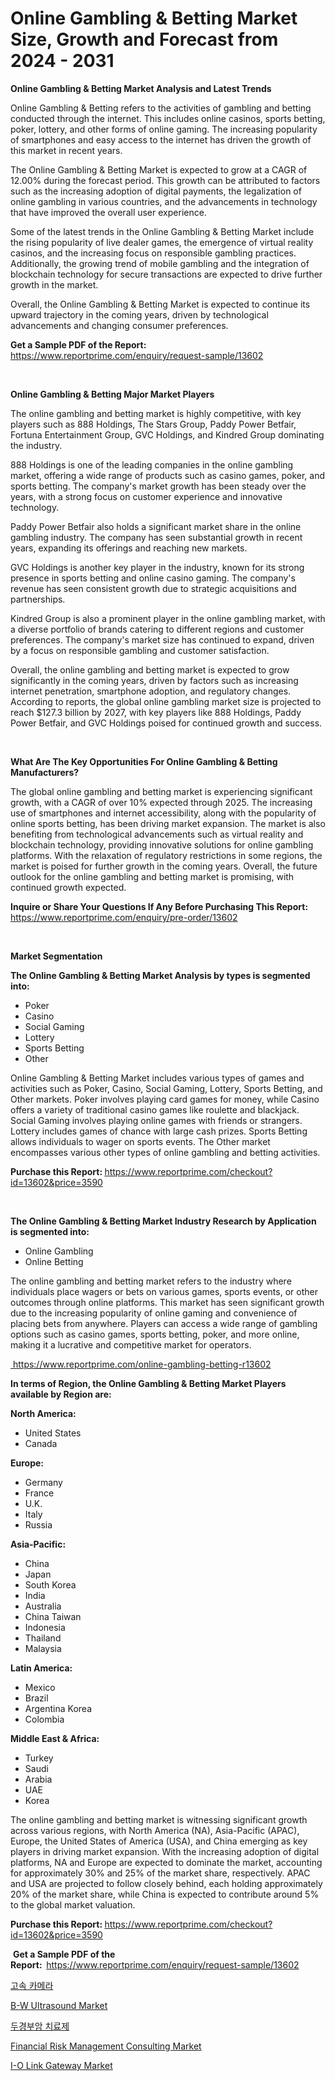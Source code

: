 <p><h1>Online Gambling & Betting Market Size, Growth and Forecast from 2024 - 2031</h1></p><p><strong>Online Gambling & Betting Market Analysis and Latest Trends</strong></p>
<p><p>Online Gambling & Betting refers to the activities of gambling and betting conducted through the internet. This includes online casinos, sports betting, poker, lottery, and other forms of online gaming. The increasing popularity of smartphones and easy access to the internet has driven the growth of this market in recent years.</p><p>The Online Gambling & Betting Market is expected to grow at a CAGR of 12.00% during the forecast period. This growth can be attributed to factors such as the increasing adoption of digital payments, the legalization of online gambling in various countries, and the advancements in technology that have improved the overall user experience.</p><p>Some of the latest trends in the Online Gambling & Betting Market include the rising popularity of live dealer games, the emergence of virtual reality casinos, and the increasing focus on responsible gambling practices. Additionally, the growing trend of mobile gambling and the integration of blockchain technology for secure transactions are expected to drive further growth in the market.</p><p>Overall, the Online Gambling & Betting Market is expected to continue its upward trajectory in the coming years, driven by technological advancements and changing consumer preferences.</p></p>
<p><strong>Get a Sample PDF of the Report:&nbsp;</strong> <a href="https://www.reportprime.com/enquiry/request-sample/13602">https://www.reportprime.com/enquiry/request-sample/13602</a></p>
<p>&nbsp;</p>
<p><strong>Online Gambling & Betting Major Market Players</strong></p>
<p><p>The online gambling and betting market is highly competitive, with key players such as 888 Holdings, The Stars Group, Paddy Power Betfair, Fortuna Entertainment Group, GVC Holdings, and Kindred Group dominating the industry. </p><p>888 Holdings is one of the leading companies in the online gambling market, offering a wide range of products such as casino games, poker, and sports betting. The company's market growth has been steady over the years, with a strong focus on customer experience and innovative technology. </p><p>Paddy Power Betfair also holds a significant market share in the online gambling industry. The company has seen substantial growth in recent years, expanding its offerings and reaching new markets. </p><p>GVC Holdings is another key player in the industry, known for its strong presence in sports betting and online casino gaming. The company's revenue has seen consistent growth due to strategic acquisitions and partnerships.</p><p>Kindred Group is also a prominent player in the online gambling market, with a diverse portfolio of brands catering to different regions and customer preferences. The company's market size has continued to expand, driven by a focus on responsible gambling and customer satisfaction.</p><p>Overall, the online gambling and betting market is expected to grow significantly in the coming years, driven by factors such as increasing internet penetration, smartphone adoption, and regulatory changes. According to reports, the global online gambling market size is projected to reach $127.3 billion by 2027, with key players like 888 Holdings, Paddy Power Betfair, and GVC Holdings poised for continued growth and success.</p></p>
<p>&nbsp;</p>
<p><strong>What Are The Key Opportunities For Online Gambling & Betting Manufacturers?</strong></p>
<p><p>The global online gambling and betting market is experiencing significant growth, with a CAGR of over 10% expected through 2025. The increasing use of smartphones and internet accessibility, along with the popularity of online sports betting, has been driving market expansion. The market is also benefiting from technological advancements such as virtual reality and blockchain technology, providing innovative solutions for online gambling platforms. With the relaxation of regulatory restrictions in some regions, the market is poised for further growth in the coming years. Overall, the future outlook for the online gambling and betting market is promising, with continued growth expected.</p></p>
<p><strong>Inquire or Share Your Questions If Any Before Purchasing This Report:</strong> <a href="https://www.reportprime.com/enquiry/pre-order/13602">https://www.reportprime.com/enquiry/pre-order/13602</a></p>
<p>&nbsp;</p>
<p><strong>Market Segmentation</strong></p>
<p><strong>The Online Gambling & Betting Market Analysis by types is segmented into:</strong></p>
<p><ul><li>Poker</li><li>Casino</li><li>Social Gaming</li><li>Lottery</li><li>Sports Betting</li><li>Other</li></ul></p>
<p><p>Online Gambling & Betting Market includes various types of games and activities such as Poker, Casino, Social Gaming, Lottery, Sports Betting, and Other markets. Poker involves playing card games for money, while Casino offers a variety of traditional casino games like roulette and blackjack. Social Gaming involves playing online games with friends or strangers. Lottery includes games of chance with large cash prizes. Sports Betting allows individuals to wager on sports events. The Other market encompasses various other types of online gambling and betting activities.</p></p>
<p><strong>Purchase this Report:&nbsp;</strong><a href="https://www.reportprime.com/checkout?id=13602&price=3590">https://www.reportprime.com/checkout?id=13602&price=3590</a></p>
<p>&nbsp;</p>
<p><strong>The Online Gambling & Betting Market Industry Research by Application is segmented into:</strong></p>
<p><ul><li>Online Gambling</li><li>Online Betting</li></ul></p>
<p><p>The online gambling and betting market refers to the industry where individuals place wagers or bets on various games, sports events, or other outcomes through online platforms. This market has seen significant growth due to the increasing popularity of online gaming and convenience of placing bets from anywhere. Players can access a wide range of gambling options such as casino games, sports betting, poker, and more online, making it a lucrative and competitive market for operators.</p></p>
<p><a href="https://www.reportprime.com/online-gambling-betting-r13602">&nbsp;https://www.reportprime.com/online-gambling-betting-r13602</a></p>
<p><strong>In terms of Region, the Online Gambling & Betting Market Players available by Region are:</strong></p>
<p>
    <p> <strong> North America: </strong>
        <ul>
            <li>United States</li>
            <li>Canada</li>
        </ul>
        </p> 
    <p> <strong> Europe: </strong>
        <ul>
            <li>Germany</li>
            <li>France</li>
            <li>U.K.</li>
            <li>Italy</li>
            <li>Russia</li>
        </ul>
        </p> 
    <p> <strong> Asia-Pacific: </strong>
        <ul>
            <li>China</li>
            <li>Japan</li>
            <li>South Korea</li>
            <li>India</li>
            <li>Australia</li>
            <li>China Taiwan</li>
            <li>Indonesia</li>
            <li>Thailand</li>
            <li>Malaysia</li>
        </ul>
        </p> 
    <p> <strong> Latin America: </strong>
        <ul>
            <li>Mexico</li>
            <li>Brazil</li>
            <li>Argentina Korea</li>
            <li>Colombia</li>
        </ul>
        </p> 
    <p> <strong> Middle East & Africa: </strong>
        <ul>
            <li>Turkey</li>
            <li>Saudi</li>
            <li>Arabia</li>
            <li>UAE</li>
            <li>Korea</li>
        </ul>
    </p>
    </p>
<p><p>The online gambling and betting market is witnessing significant growth across various regions, with North America (NA), Asia-Pacific (APAC), Europe, the United States of America (USA), and China emerging as key players in driving market expansion. With the increasing adoption of digital platforms, NA and Europe are expected to dominate the market, accounting for approximately 30% and 25% of the market share, respectively. APAC and USA are projected to follow closely behind, each holding approximately 20% of the market share, while China is expected to contribute around 5% to the global market valuation.</p></p>
<p><strong>Purchase this Report: </strong><a href="https://www.reportprime.com/checkout?id=13602&price=3590">https://www.reportprime.com/checkout?id=13602&price=3590</a></p>
<p>&nbsp;<strong>Get a Sample PDF of the Report:&nbsp;&nbsp;</strong><a href="https://www.reportprime.com/enquiry/request-sample/13602">https://www.reportprime.com/enquiry/request-sample/13602</a></p>
<p><strong></strong></p>
<p><p><a href="https://medium.com/@toreygrimes2022/%EA%B3%A0%EC%86%8D-%EC%B9%B4%EB%A9%94%EB%9D%BC-%EC%8B%9C%EC%9E%A5-%EB%8F%99%ED%96%A5-%EB%B0%8F-%EB%B6%84%EC%84%9D-%EB%AF%B8%EB%9E%98-%EC%84%B1%EC%9E%A5%EC%9D%84-%EC%9C%84%ED%95%9C-%EA%B8%B0%ED%9A%8C%EC%99%80-%EB%8F%84%EC%A0%84-2024-2031-aec6efa7baf1">고속 카메라</a></p><p><a href="https://medium.com/@caseywiza1946/insights-into-the-b-w-ultrasound-market-size-which-is-expanding-with-a-11-6-cagr-from-2024-2031-77cfb35dc7b8">B-W Ultrasound Market</a></p><p><a href="https://medium.com/@leonidasalazar756/%EB%91%90%EA%B0%9C%EC%99%80-%EB%AA%A9%EC%95%94-%EC%B9%98%EB%A3%8C-%EC%8B%9C%EC%9E%A5-%EC%8B%9C%EC%9E%A5-%EC%84%B8%EB%B6%84%ED%99%94-%EC%A7%80%EB%A6%AC%EC%A0%81-%EC%A7%80%EC%97%AD-%EB%B0%8F-2031%EB%85%84%EA%B9%8C%EC%A7%80%EC%9D%98-%EC%8B%9C%EC%9E%A5-%EC%98%88%EC%B8%A1-8507f4275822">두경부암 치료제</a></p><p><a href="https://github.com/SheilaBruen2023/Market-Research-Report-List-2/blob/main/financial-risk-management-consulting-market.md">Financial Risk Management Consulting Market</a></p><p><a href="https://medium.com/@maryroseguilty/comprehensive-analysis-of-the-global-i-o-link-gateway-market-growth-trends-market-forecasts-4c9999408f1d">I-O Link Gateway Market</a></p></p>